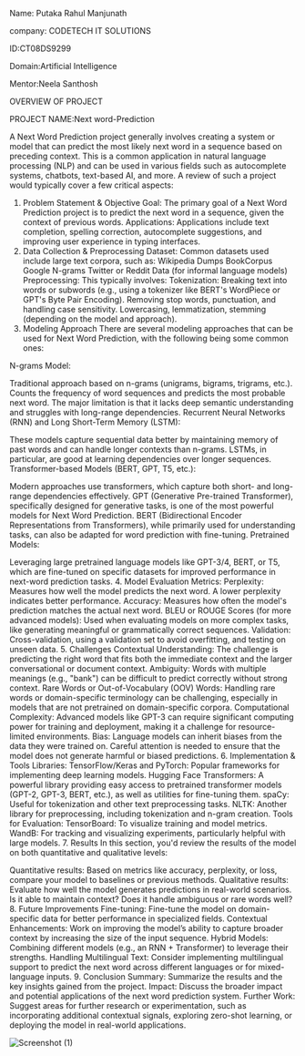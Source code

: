 Name: Putaka Rahul Manjunath

company: CODETECH IT SOLUTIONS

ID:CT08DS9299

Domain:Artificial Intelligence

Mentor:Neela Santhosh

OVERVIEW OF PROJECT

PROJECT NAME:Next word-Prediction

A Next Word Prediction project generally involves creating a system or model that can predict the most likely next word in a sequence based on preceding context. This is a common application in natural language processing (NLP) and can be used in various fields such as autocomplete systems, chatbots, text-based AI, and more. A review of such a project would typically cover a few critical aspects:

1. Problem Statement & Objective
Goal: The primary goal of a Next Word Prediction project is to predict the next word in a sequence, given the context of previous words.
Applications: Applications include text completion, spelling correction, autocomplete suggestions, and improving user experience in typing interfaces.
2. Data Collection & Preprocessing
Dataset: Common datasets used include large text corpora, such as:
Wikipedia Dumps
BookCorpus
Google N-grams
Twitter or Reddit Data (for informal language models)
Preprocessing: This typically involves:
Tokenization: Breaking text into words or subwords (e.g., using a tokenizer like BERT's WordPiece or GPT's Byte Pair Encoding).
Removing stop words, punctuation, and handling case sensitivity.
Lowercasing, lemmatization, stemming (depending on the model and approach).
3. Modeling Approach
There are several modeling approaches that can be used for Next Word Prediction, with the following being some common ones:

N-grams Model:

Traditional approach based on n-grams (unigrams, bigrams, trigrams, etc.).
Counts the frequency of word sequences and predicts the most probable next word.
The major limitation is that it lacks deep semantic understanding and struggles with long-range dependencies.
Recurrent Neural Networks (RNN) and Long Short-Term Memory (LSTM):

These models capture sequential data better by maintaining memory of past words and can handle longer contexts than n-grams.
LSTMs, in particular, are good at learning dependencies over longer sequences.
Transformer-based Models (BERT, GPT, T5, etc.):

Modern approaches use transformers, which capture both short- and long-range dependencies effectively.
GPT (Generative Pre-trained Transformer), specifically designed for generative tasks, is one of the most powerful models for Next Word Prediction.
BERT (Bidirectional Encoder Representations from Transformers), while primarily used for understanding tasks, can also be adapted for word prediction with fine-tuning.
Pretrained Models:

Leveraging large pretrained language models like GPT-3/4, BERT, or T5, which are fine-tuned on specific datasets for improved performance in next-word prediction tasks.
4. Model Evaluation
Metrics:
Perplexity: Measures how well the model predicts the next word. A lower perplexity indicates better performance.
Accuracy: Measures how often the model's prediction matches the actual next word.
BLEU or ROUGE Scores (for more advanced models): Used when evaluating models on more complex tasks, like generating meaningful or grammatically correct sequences.
Validation: Cross-validation, using a validation set to avoid overfitting, and testing on unseen data.
5. Challenges
Contextual Understanding: The challenge is predicting the right word that fits both the immediate context and the larger conversational or document context.
Ambiguity: Words with multiple meanings (e.g., "bank") can be difficult to predict correctly without strong context.
Rare Words or Out-of-Vocabulary (OOV) Words: Handling rare words or domain-specific terminology can be challenging, especially in models that are not pretrained on domain-specific corpora.
Computational Complexity: Advanced models like GPT-3 can require significant computing power for training and deployment, making it a challenge for resource-limited environments.
Bias: Language models can inherit biases from the data they were trained on. Careful attention is needed to ensure that the model does not generate harmful or biased predictions.
6. Implementation & Tools
Libraries:
TensorFlow/Keras and PyTorch: Popular frameworks for implementing deep learning models.
Hugging Face Transformers: A powerful library providing easy access to pretrained transformer models (GPT-2, GPT-3, BERT, etc.), as well as utilities for fine-tuning them.
spaCy: Useful for tokenization and other text preprocessing tasks.
NLTK: Another library for preprocessing, including tokenization and n-gram creation.
Tools for Evaluation:
TensorBoard: To visualize training and model metrics.
WandB: For tracking and visualizing experiments, particularly helpful with large models.
7. Results
In this section, you'd review the results of the model on both quantitative and qualitative levels:

Quantitative results: Based on metrics like accuracy, perplexity, or loss, compare your model to baselines or previous methods.
Qualitative results: Evaluate how well the model generates predictions in real-world scenarios. Is it able to maintain context? Does it handle ambiguous or rare words well?
8. Future Improvements
Fine-tuning: Fine-tune the model on domain-specific data for better performance in specialized fields.
Contextual Enhancements: Work on improving the model’s ability to capture broader context by increasing the size of the input sequence.
Hybrid Models: Combining different models (e.g., an RNN + Transformer) to leverage their strengths.
Handling Multilingual Text: Consider implementing multilingual support to predict the next word across different languages or for mixed-language inputs.
9. Conclusion
Summary: Summarize the results and the key insights gained from the project.
Impact: Discuss the broader impact and potential applications of the next word prediction system.
Further Work: Suggest areas for further research or experimentation, such as incorporating additional contextual signals, exploring zero-shot learning, or deploying the model in real-world applications.

![Screenshot (1)](https://github.com/user-attachments/assets/559c7cb6-b2ba-4039-a373-d94268867dff)


